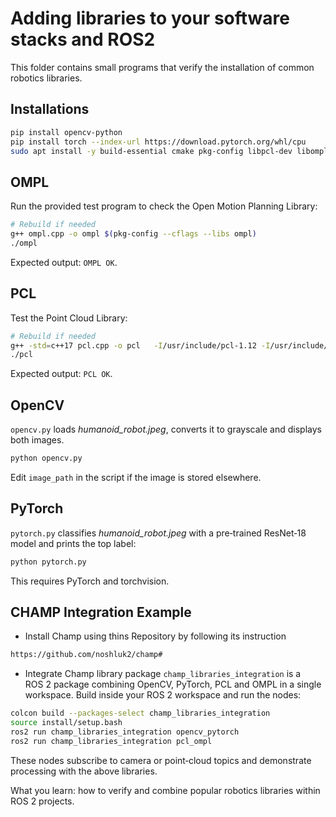# Adding libraries to your software stacks and ROS2

This folder contains small programs that verify the installation of common robotics libraries.
## Installations
```bash
pip install opencv-python
pip install torch --index-url https://download.pytorch.org/whl/cpu
sudo apt install -y build-essential cmake pkg-config libpcl-dev libompl-dev
```
## OMPL
Run the provided test program to check the Open Motion Planning Library:
```bash
# Rebuild if needed
g++ ompl.cpp -o ompl $(pkg-config --cflags --libs ompl)
./ompl
```
Expected output: `OMPL OK`.

## PCL
Test the Point Cloud Library:
```bash
# Rebuild if needed
g++ -std=c++17 pcl.cpp -o pcl   -I/usr/include/pcl-1.12 -I/usr/include/eigen3
./pcl
```
Expected output: `PCL OK`.

## OpenCV
`opencv.py` loads *humanoid_robot.jpeg*, converts it to grayscale and displays both images.
```bash
python opencv.py
```
Edit `image_path` in the script if the image is stored elsewhere.

## PyTorch
`pytorch.py` classifies *humanoid_robot.jpeg* with a pre‑trained ResNet‑18 model and prints the top label:
```bash
python pytorch.py
```
This requires PyTorch and torchvision.

## CHAMP Integration Example
- Install Champ using thins Repository by following its instruction
```bash
https://github.com/noshluk2/champ#
```
- Integrate Champ library package
`champ_libraries_integration` is a ROS 2 package combining OpenCV, PyTorch, PCL and OMPL in a single workspace.
Build inside your ROS 2 workspace and run the nodes:
```bash
colcon build --packages-select champ_libraries_integration
source install/setup.bash
ros2 run champ_libraries_integration opencv_pytorch
ros2 run champ_libraries_integration pcl_ompl
```
These nodes subscribe to camera or point‑cloud topics and demonstrate processing with the above libraries.

What you learn: how to verify and combine popular robotics libraries within ROS 2 projects.
